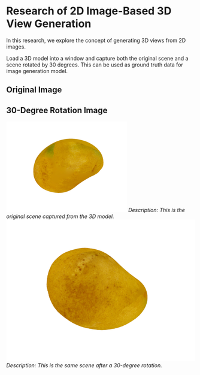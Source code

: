 # Research of 2D Image-Based 3D View Generation

In this research, we explore the concept of generating 3D views from 2D images. 

Load a 3D model into a window and capture both the original scene and a scene rotated by 30 degrees.
This can be used as ground truth data for image generation model.

## Original Image
## 30-Degree Rotation Image
![Original Scene](sample.png) 
*Description: This is the original scene captured from the 3D model.*
![30-Degree Rotation](rotated30.0.png)
*Description: This is the same scene after a 30-degree rotation.*
